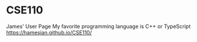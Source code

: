 # CSE110
James' User Page
My favorite programming language is C++ or TypeScript
https://hamesjan.github.io/CSE110/

